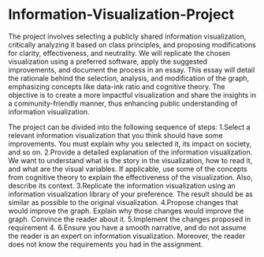# Information-Visualization-Project
The project involves selecting a publicly shared information visualization, critically analyzing it based on class principles, and proposing modifications for clarity, effectiveness, and neutrality. We will replicate the chosen visualization using a preferred software, apply the suggested improvements, and document the process in an essay. This essay will detail the rationale behind the selection, analysis, and modification of the graph, emphasizing concepts like data-ink ratio and cognitive theory. The objective is to create a more impactful visualization and share the insights in a community-friendly manner, thus enhancing public understanding of information visualization.

The project can be divided into the following sequence of steps:
1.Select a relevant information visualization that you think should have some improvements. You must explain why you selected it, its impact on society, and so on.
2.Provide a detailed explanation of the information visualization. We want to understand what is the story in the visualization, how to read it, and what are the visual variables. If applicable, use some of the concepts from cognitive theory to explain the effectiveness of the visualization. Also, describe its context.
3.Replicate the information visualization using an information visualization library of your preference. The result should be as similar as possible to the original visualization.
4.Propose changes that would improve the graph. Explain why those changes would improve the graph. Convince the reader about it.
5.Implement the changes proposed in requirement 4.
6.Ensure you have a smooth narrative, and do not assume the reader is an expert on information visualization. Moreover, the reader does not know the requirements you had in the assignment.

